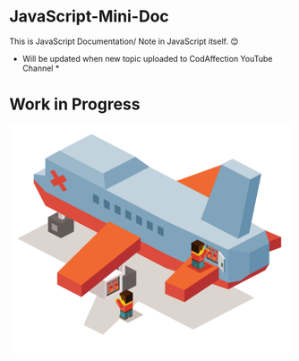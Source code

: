 # JavaScript-Mini-Doc

This is JavaScript Documentation/ Note in JavaScript itself. :blush:

* Will be updated when new topic uploaded to CodAffection YouTube Channel *

# Work in Progress
<img src="./maintanance.jpg">
